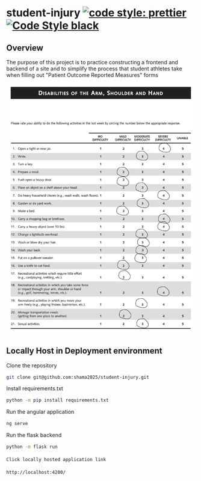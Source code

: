 # student-injury [![code style: prettier](https://img.shields.io/badge/code_style-prettier-ff69b4.svg?style=flat-square)](https://github.com/prettier/prettier) [![Code Style black](https://img.shields.io/badge/code%20style-black-000000.svg)](https://github.com/psf/black)

## Overview

The purpose of this project is to practice constructing a frontend and backend of a site and to simplify the process that student athletes take when filling out "Patient Outcome Reported Measures" forms

![Patient Outcome Reported Measures example](./DashExample.png)

## Locally Host in Deployment environment

Clone the repository

```sh
git clone git@github.com:shama2025/student-injury.git
```

Install requirements.txt

```sh
python -m pip install requirements.txt
```

Run the angular application

```sh
ng serve
```

Run the flask backend

```sh
python -m flask run

Click locally hosted application link

http://localhost:4200/
```
